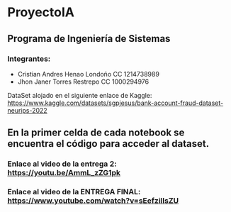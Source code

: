# ProyectoIA


## Programa de Ingeniería de Sistemas
### Integrantes:  
- Cristian Andres Henao Londoño   CC 1214738989
- Jhon Janer Torres Restrepo      CC 1000294976

DataSet alojado en el siguiente enlace de Kaggle:
https://www.kaggle.com/datasets/sgpjesus/bank-account-fraud-dataset-neurips-2022

## En la primer celda de cada notebook se encuentra el código para acceder al dataset.

### Enlace al video de la entrega 2:  https://youtu.be/AmmL_zZG1pk 

### Enlace al video de la ENTREGA FINAL:  https://www.youtube.com/watch?v=sEefzillsZU

